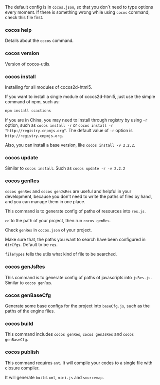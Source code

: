 The default config is in `cocos.json`, so that you don\`t need to type options every moment.
If there is something wrong while using `cocos` command, check this file first.

### cocos help

Details about the `cocos` command.

### cocos version

Version of cocos-utils.

### cocos install

Installing for all modules of cocos2d-html5.

If you want to install a single module of cocos2d-html5, just use the simple command of npm, such as:

```bash
npm install ccactions
```

If you are in China, you may need to install through registry by using `-r` option, such as `cocos install -r` or `cocos install -r "http://registry.cnpmjs.org"`.
The default value of `-r` option is `http://registry.cnpmjs.org`.

Also, you can install a base version, like `cocos install -v 2.2.2`.

### cocos update

Similar to `cocos install`. Such as `cocos update -r -v 2.2.2`

### cocos genRes

`cocos genRes` and `cocos genJsRes` are useful and helpful in your development,
because you don't need to write the paths of files by hand, and you can manage them in one place.

This command is to generate config of paths of resources into `res.js`.

`cd` to the path of your project, then run `cocos genRes`.

Check `genRes` in `cocos.json` of your project.

Make sure that, the paths you want to search have been configured in `dirCfgs`. Default to be `res`.

`fileTypes` tells the utils what kind of file to be searched.


### cocos genJsRes

This command is to generate config of paths of javascripts into `jsRes.js`.
Similar to `cocos genRes`.

### cocos genBaseCfg

Generate some base configs for the project into `baseCfg.js`, such as the paths of the engine files.

### cocos build

This command includes `cocos genRes`, `cocos genJsRes` and `cocos genBaseCfg`.

### cocos publish

This command requires `ant`. It will compile your codes to a single file with closure compiler.

It will generate `build.xml`, `mini.js` and `sourcemap`.


